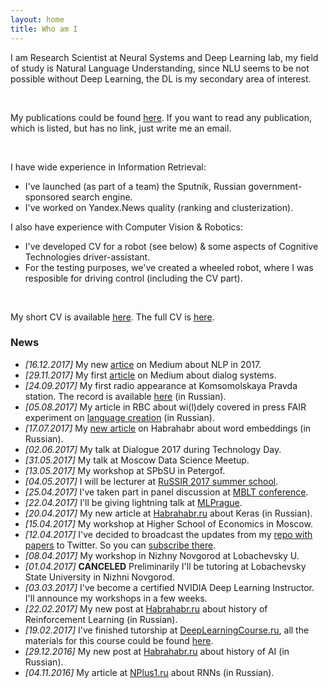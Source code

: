 ```yaml
---
layout: home
title: Who am I
---
```


I am Research Scientist at Neural Systems and Deep Learning lab, my field of study is Natural Language Understanding, since NLU seems to be not possible without Deep Learning, the DL is my secondary area of interest. 

<br />

My publications could be found [here](./publications.md). If you want to read any publication, which is listed, but has no link, just write me an email.

<br />

I have wide experience in Information Retrieval:
- I've launched (as part of a team) the Sputnik, Russian government-sponsored search engine.
- I've worked on Yandex.News quality (ranking and clusterization).

I also have experience with Computer Vision & Robotics:
- I've developed CV for a robot (see below) & some aspects of Cognitive Technologies driver-assistant.
- For the testing purposes, we've created a wheeled robot, where I was resposible for driving control (including the CV part).

<br />

My short CV is available [here](resume/one-page-cv.pdf). The full CV is [here](https://www.dropbox.com/s/ce0d73trfwtfc7h/academic_CV2.pdf?dl=1).

### News 
- *[16.12.2017]* My new [artice](https://medium.com/@madrugado/advances-in-nlp-in-2017-b00e927fcc57) on Medium about NLP in 2017.
- *[29.11.2017]* My first [article](https://medium.com/@madrugado/what-are-the-dialog-systems-or-something-about-eliza-9aefb551eaaa) on Medium about dialog systems.
- *[24.09.2017]* My first radio appearance at Komsomolskaya Pravda station. The record is available [here](https://www.kp.ru/radio/guest/827003/) (in Russian).
- *[05.08.2017]* My article in RBC about wi(l)dely covered in press FAIR experiment on [language creation](http://www.rbc.ru/opinions/technology_and_media/04/08/2017/598453329a7947214bab8e50) (in Russian).
- *[17.07.2017]* My [new article](https://habrahabr.ru/company/ods/blog/329410/
) on Habrahabr about word embeddings (in Russian).
- *[02.06.2017]* My talk at Dialogue 2017 during Technology Day.
- *[31.05.2017]* My talk at Moscow Data Science Meetup.
- *[13.05.2017]* My workshop at SPbSU in Petergof.
- *[04.05.2017]* I will be lecturer at [RuSSIR 2017 summer school](http://romip.ru/russir2017/). 
- *[25.04.2017]* I've taken part in panel discussion at [MBLT conference](https://mblt.ru).
- *[22.04.2017]* I'll be giving lightning talk at [MLPrague](http://mlprague.com).
- *[20.04.2017]* My new article at [Habrahabr.ru](https://habrahabr.ru/company/ods/blog/325432/) about Keras (in Russian).
- *[15.04.2017]* My workshop at Higher School of Economics in Moscow.
- *[12.04.2017]* I've decided to broadcast the updates from my [repo with papers](https://github.com/madrugado/deep-learning-nlp-rl-papers) to Twitter. So you can [subscribe there](https://twitter.com/madrugad0).
- *[08.04.2017]* My workshop in Nizhny Novgorod at Lobachevsky U.
- *[01.04.2017]* **CANCELED** Preliminarily I'll be tutoring at Lobachevsky State University in Nizhni Novgorod.
- *[03.03.2017]* I've become a certified NVIDIA Deep Learning Instructor. I'll announce my workshops in a few weeks.
- *[22.02.2017]* My new post at [Habrahabr.ru](https://habrahabr.ru/post/322404/) about history of Reinforcement Learning (in Russian).
- *[19.02.2017]* I've finished tutorship at [DeepLearningCourse.ru](http://DeepLearningCourse.ru), all the materials for this course could be found [here](https://github.com/DeepLearningCourse/DeepLearningCourse).
- *[29.12.2016]* My new post at [Habrahabr.ru](https://habrahabr.ru/company/mipt/blog/318758/) about history of AI (in Russian).
- *[04.11.2016]* My article at [NPlus1.ru](https://nplus1.ru/material/2016/11/04/recurrent-networks) about RNNs (in Russian).
